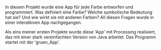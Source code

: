 In diesem Projekt wurde eine App für jede Farbe entworfen und programmiert. 
Was definiert eine Farbe? Welche symbolische Bedeutung hat sie? Und wie wirkt sie mit anderen Farben? All diesen Fragen wurde in einer interatkiven App nachgegangen. 

Als eins meiner ersten Projekte wurde diese 'App' mit Processing realisiert, das mit einer stark vereinfachten Version von Java arbeitet. Das Programm startet mit der 'gruen_App'. 